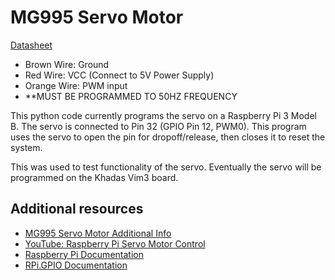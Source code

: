 # MG995 Servo Motor 
[Datasheet](https://components101.com/sites/default/files/component_datasheet/MG995-Servo-Motor-Datasheet.pdf)

- Brown Wire: Ground
- Red Wire: VCC (Connect to 5V Power Supply)
- Orange Wire: PWM input
- **MUST BE PROGRAMMED TO 50HZ FREQUENCY

This python code currently programs the servo on a Raspberry Pi 3 Model B. The servo is connected to Pin 32 (GPIO Pin 12, PWM0). This program uses the servo to open the pin for dropoff/release, then closes it to reset the system. 

This was used to test functionality of the servo. Eventually the servo will be programmed on the Khadas Vim3 board.

## Additional resources
- [MG995 Servo Motor Additional Info](https://components101.com/motors/mg995-servo-motor)
- [YouTube: Raspberry Pi Servo Motor Control](https://www.youtube.com/watch?v=xHDT4CwjUQE&ab_channel=ExplainingComputers)
- [Raspberry Pi Documentation](https://www.raspberrypi.com/documentation/computers/raspberry-pi.html)
- [RPi.GPIO Documentation](https://sourceforge.net/p/raspberry-gpio-python/wiki/PWM/)
